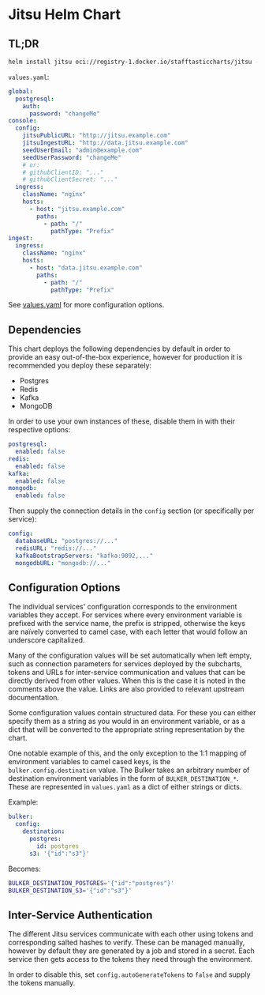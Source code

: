 # Jitsu Helm Chart

## TL;DR
```bash
helm install jitsu oci://registry-1.docker.io/stafftasticcharts/jitsu -f values.yaml
```

`values.yaml`:
```yaml
global:
  postgresql:
    auth:
      password: "changeMe"
console:
  config:
    jitsuPublicURL: "http://jitsu.example.com"
    jitsuIngestURL: "http://data.jitsu.example.com"
    seedUserEmail: "admin@example.com"
    seedUserPassword: "changeMe"
    # or:
    # githubClientID: "..."
    # githubClientSecret: "..."
  ingress:
    className: "nginx"
    hosts:
      - host: "jitsu.example.com"
        paths:
          - path: "/"
            pathType: "Prefix"
ingest:
  ingress:
    className: "nginx"
    hosts:
      - host: "data.jitsu.example.com"
        paths:
          - path: "/"
            pathType: "Prefix"
```

See [values.yaml](values.yaml) for more configuration options.

## Dependencies
This chart deploys the following dependencies by default in order to provide an easy out-of-the-box
experience, however for production it is recommended you deploy these separately:

* Postgres
* Redis
* Kafka
* MongoDB

In order to use your own instances of these, disable them in with their respective options:
```yaml
postgresql:
  enabled: false
redis:
  enabled: false
kafka:
  enabled: false
mongodb:
  enabled: false
```

Then supply the connection details in the `config` section (or specifically per service):
```yaml
config:
  databaseURL: "postgres://..."
  redisURL: "redis://..."
  kafkaBootstrapServers: "kafka:9092,..."
  mongodbURL: "mongodb://..."
```

## Configuration Options
The individual services' configuration corresponds to the environment variables they accept. For
services where every environment variable is prefixed with the service name, the prefix is stripped,
otherwise the keys are naïvely converted to camel case, with each letter that would follow an
underscore capitalized.

Many of the configuration values will be set automatically when left empty, such as connection
parameters for services deployed by the subcharts, tokens and URLs for inter-service communication
and values that can be directly derived from other values. When this is the case it is noted in the
comments above the value. Links are also provided to relevant upstream documentation.

Some configuration values contain structured data. For these you can either specify them as a string
as you would in an environment variable, or as a dict that will be converted to the appropriate
string representation by the chart.

One notable example of this, and the only exception to the 1:1 mapping of environment variables to
camel cased keys, is the `bulker.config.destination` value. The Bulker takes an arbitrary number of
destination environment variables in the form of `BULKER_DESTINATION_*`. These are represented in
`values.yaml` as a dict of either strings or dicts.

Example:

```yaml
bulker:
  config:
    destination:
      postgres:
        id: postgres
      s3: '{"id":"s3"}'
```

Becomes:

```sh
BULKER_DESTINATION_POSTGRES='{"id":"postgres"}'
BULKER_DESTINATION_S3='{"id":"s3"}'
```

## Inter-Service Authentication
The different Jitsu services communicate with each other using tokens and corresponding salted
hashes to verify. These can be managed manually, however by default they are generated by a job and
stored in a secret. Each service then gets access to the tokens they need through the environment.

In order to disable this, set `config.autoGenerateTokens` to `false` and supply the tokens manually.
